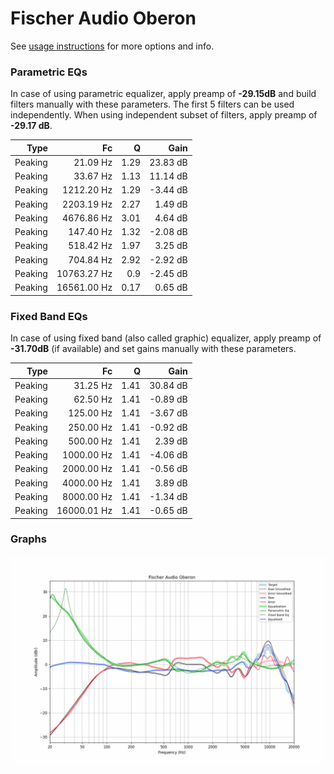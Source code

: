 # Fischer Audio Oberon
See [usage instructions](https://github.com/jaakkopasanen/AutoEq#usage) for more options and info.

### Parametric EQs
In case of using parametric equalizer, apply preamp of **-29.15dB** and build filters manually
with these parameters. The first 5 filters can be used independently.
When using independent subset of filters, apply preamp of **-29.17 dB**.

| Type    | Fc          |    Q | Gain     |
|--------:|------------:|-----:|---------:|
| Peaking | 21.09 Hz    | 1.29 | 23.83 dB |
| Peaking | 33.67 Hz    | 1.13 | 11.14 dB |
| Peaking | 1212.20 Hz  | 1.29 | -3.44 dB |
| Peaking | 2203.19 Hz  | 2.27 | 1.49 dB  |
| Peaking | 4676.86 Hz  | 3.01 | 4.64 dB  |
| Peaking | 147.40 Hz   | 1.32 | -2.08 dB |
| Peaking | 518.42 Hz   | 1.97 | 3.25 dB  |
| Peaking | 704.84 Hz   | 2.92 | -2.92 dB |
| Peaking | 10763.27 Hz | 0.9  | -2.45 dB |
| Peaking | 16561.00 Hz | 0.17 | 0.65 dB  |

### Fixed Band EQs
In case of using fixed band (also called graphic) equalizer, apply preamp of **-31.70dB**
(if available) and set gains manually with these parameters.

| Type    | Fc          |    Q | Gain     |
|--------:|------------:|-----:|---------:|
| Peaking | 31.25 Hz    | 1.41 | 30.84 dB |
| Peaking | 62.50 Hz    | 1.41 | -0.89 dB |
| Peaking | 125.00 Hz   | 1.41 | -3.67 dB |
| Peaking | 250.00 Hz   | 1.41 | -0.92 dB |
| Peaking | 500.00 Hz   | 1.41 | 2.39 dB  |
| Peaking | 1000.00 Hz  | 1.41 | -4.06 dB |
| Peaking | 2000.00 Hz  | 1.41 | -0.56 dB |
| Peaking | 4000.00 Hz  | 1.41 | 3.89 dB  |
| Peaking | 8000.00 Hz  | 1.41 | -1.34 dB |
| Peaking | 16000.01 Hz | 1.41 | -0.65 dB |

### Graphs
![](./Fischer%20Audio%20Oberon.png)